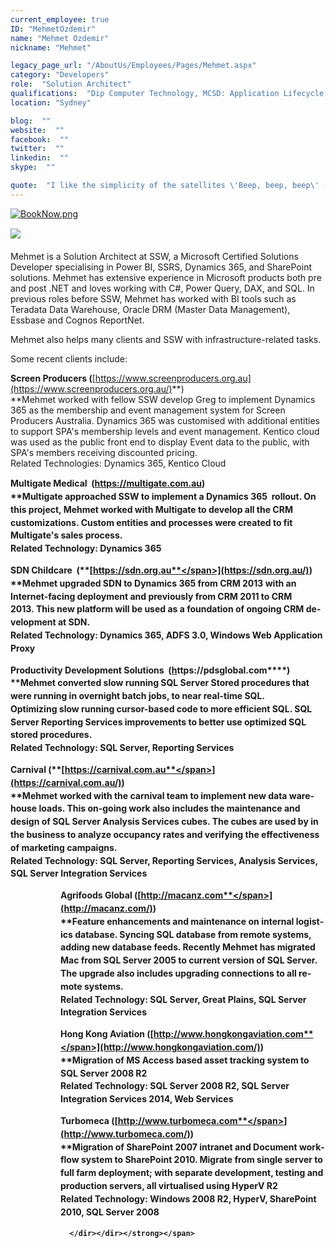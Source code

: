 ```yaml
---
current_employee: true
ID: "MehmetOzdemir"
name: "Mehmet Ozdemir"
nickname: "Mehmet"

legacy_page_url: "/AboutUs/Employees/Pages/Mehmet.aspx"
category: "Developers"
role:  "Solution Architect"
qualifications:  "Dip Computer Technology, MCSD: Application Lifecycle Management"
location: "Sydney"

blog:  ""
website:  ""
facebook:  ""
twitter:  ""
linkedin:  ""
skype:  ""

quote:  "I like the simplicity of the satellites \'Beep, beep, beep\' - Sputnik"
---
```


​​​​[![BookNow.png](/Images/Bio/BookNow.png)](http://veethere.com/With/MehmetOzdemir)​​​​​<span style="line-height:18px;">​​  
</span><span lang="EN-AU">

​​​​​​​​​​![](/Images/Bio/MCSD_2013(rgb)_1509.png)<span style="line-height:1.6;"> </span>

Mehmet​ is a Solution Architect at SSW, a Microsoft Certified Solutions Developer specialising in Power BI, SSRS, Dynamics 365, and SharePoint solutions. Mehmet has extensive experience in Microsoft products both pre and post .NET and loves working with C#, Power Query, DAX, and SQL. In previous roles before SSW, Mehmet has worked with BI tools such as Teradata Data Warehouse, Oracle DRM (Master Data Management), Essbase and Cognos ReportNet.

Mehmet also helps many clients and SSW with infrastructure-related tasks.

Some recent clients include:  

**Screen Producers (**[https://www.screenproducers.org.au](https://www.screenproducers.org.au/)**)  
**Mehmet worked with fellow SSW develop Greg to implement Dynamics 365 as the membership and event management system for Screen Producers Australia. Dynamics 365 was customised with additional entities to support SPA's membership levels and event management. Kentico cloud was used as the public front end to display Event data to the public, with SPA's members receiving discounted pricing.  
Related Technologies: Dynamics 365, Kentico Cloud<strong style="line-height:20.8px;">  

Multigate Medical  (**[<span lang="EN-AU">**http​s://multigate.com.au**</span>](https://multigate.com.au/)<span lang="EN-AU" style="line-height:20.8px;">**)  
**</span>Multigate approached SSW to implement a Dynamics 365  rollout. On this project, Mehmet worked with Multigate to develop all the CRM customizations. Custom entities and processes were created to fit Multigate's sales process.  
Related Technology: Dynamics 365

<span style="line-height:1.6;"></span>

 <span lang="EN-AU" style="line-height:20.8px;"> <strong style="line-height:20.8px;">SDN Childcare  (**[<span lang="EN-AU">**https://sdn.org.au**</span>](https://sdn.org.au/)<span lang="EN-AU" style="line-height:20.8px;">**)  
**</span><span lang="EN-AU" style="line-height:20.8px;">Mehmet <span style="line-height:20.8px;">upgraded SDN to <span style="line-height:20.8px;">Dynamics 365</span> from CRM 2013 with an Internet-facing deployment and previously </span>from CRM 2011 to CRM 2013. This new platform will be used as a foundation of ongoing CRM development at SDN.  
Related Technology: Dynamics 365, ADFS 3.0, Windows Web Application Proxy</span></strong></span>

 <span lang="EN-AU" style="line-height:20.8px;"> <strong style="line-height:20.8px;">Productivity Development Solutions  (**<span lang="EN-AU" style="line-height:20.8px;">**[h](/pdsglobal.com)ttps://pdsglobal.com**</span><span lang="EN-AU" style="line-height:20.8px;">**)  
**</span>Mehmet converted slow running SQL Server Stored procedures that were running in overnight batch jobs, to near real-time SQL. Optimizing slow running cursor-based code to more efficient SQL. SQL Server Reporting Services improvements to better use optimized SQL stored procedures.  
Related Technology: SQL Server, Reporting Services</strong></span>

 <span lang="EN-AU" style="line-height:20.8px;"> <strong style="line-height:20.8px;">Carnival (**[<span lang="EN-AU">**https://carnival.com.au**</span>](https://carnival.com.au/)<span lang="EN-AU" style="line-height:20.8px;">**)  
**</span><span style="line-height:20.8px;">Mehmet worked with the carnival team to implement new data warehouse loads. This on-going work also includes the maintenance and design of SQL Server Analysis Services cubes. The cubes are used by in the business to analyze occupancy rates and verifying the effectiveness of marketing campaigns.  
</span></strong></span><span style="line-height:20.8px;">Related Technology: SQL Server, Reporting Services, Analysis Services, SQL Server Integration Services</span><span style="line-height:20.8px;"></span>

   <dir><dir>

 **Agrifoods Global (**[<span lang="EN-AU">**http://macanz.com**</span>](http://macanz.com/)<span lang="EN-AU">**)  
 **Feature enhancements and maintenance on internal logistics database. Syncing SQL database from remote systems, adding new database feeds. Recently Mehmet has migrated Mac from SQL Server 2005 to current version of SQL Server. The upgrade also includes upgrading connections to all remote systems.  
Related Technology: SQL Server, Great Plains, SQL Server Integration Services</span>

 **Hong Kong Aviation (**[<span lang="EN-AU">**http://www.hongkongaviation.com**</span>](http://www.hongkongaviation.com/)<span lang="EN-AU">**)  
 **Migration of MS Access based asset tracking system to SQL Server 2008 R2  
Related Technology: SQL Server 2008 R2, <span style="line-height:20.8px;">SQL Server Integration Services</span> ​2014, Web Services</span>

 **Turbomeca (**[<span lang="EN-AU">**http://www.turbomeca.com**</span>](http://www.turbomeca.com/)<span lang="EN-AU">**)  
 **Migration of SharePoint 2007 intranet and Document workflow system to SharePoint 2010. Migrate from single server to full farm deployment; with separate development, testing and production servers, all virtualised using HyperV R2  
Related Technology: Windows 2008 R2, HyperV, SharePoint 2010, SQL Server 2008</span>

      </dir></dir></strong></span> 